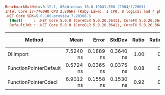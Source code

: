 ``` ini

BenchmarkDotNet=v0.12.1, OS=Windows 10.0.19041.508 (2004/?/20H1)
Intel Core i7-7700HQ CPU 2.80GHz (Kaby Lake), 1 CPU, 8 logical and 4 physical cores
.NET Core SDK=5.0.100-preview.7.20366.6
  [Host]     : .NET Core 5.0.0 (CoreCLR 5.0.20.36411, CoreFX 5.0.20.36411), X64 RyuJIT
  DefaultJob : .NET Core 5.0.0 (CoreCLR 5.0.20.36411, CoreFX 5.0.20.36411), X64 RyuJIT


```
|                 Method |      Mean |     Error |    StdDev | Ratio | RatioSD | Code Size |
|----------------------- |----------:|----------:|----------:|------:|--------:|----------:|
|              DllImport | 7.5240 ns | 0.1889 ns | 0.3640 ns |  1.00 |    0.00 |     160 B |
| FunctionPointerDefault | 0.5724 ns | 0.0365 ns | 0.0375 ns |  0.08 |    0.01 |      26 B |
|   FunctionPointerCdecl | 6.9012 ns | 0.1558 ns | 0.1530 ns |  0.92 |    0.06 |     152 B |
